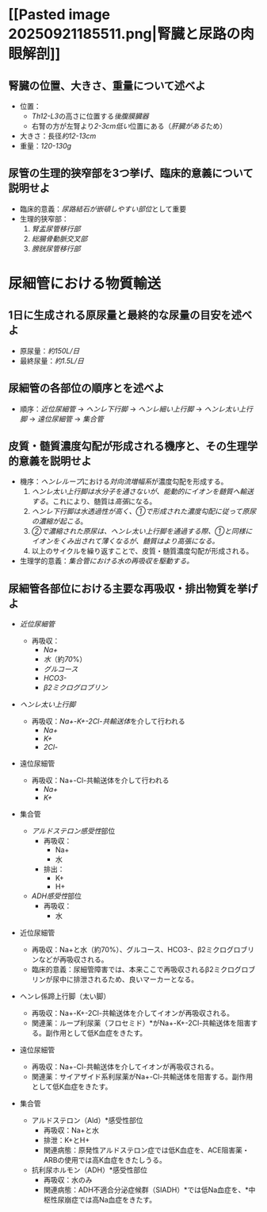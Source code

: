 # [[Pasted image 20250921185511.png|腎臓と尿路の肉眼解剖]]
## 腎臓の位置、大きさ、重量について述べよ
- 位置：
	- *Th12-L3*の高さに位置する*後腹膜臓器*
	- 右腎の方が左腎より*2-3cm低い*位置にある（*肝臓がある*ため）
- 大きさ：長径*約12-13cm*
- 重量：*120-130g*

## 尿管の生理的狭窄部を3つ挙げ、臨床的意義について説明せよ
- 臨床的意義：*尿路結石が嵌頓しやすい部位*として重要
- 生理的狭窄部：
	1. *腎盂尿管移行部*
	2. *総腸骨動脈交叉部*
	3. *膀胱尿管移行部*

# 尿細管における物質輸送
## 1日に生成される原尿量と最終的な尿量の目安を述べよ
- 原尿量：*約150L/日*
- 最終尿量：*約1.5L/日*

## 尿細管の各部位の順序とを述べよ
- 順序：*近位尿細管* → *ヘンレ下行脚* → *ヘンレ細い上行脚* → *ヘンレ太い上行脚* →  *遠位尿細管* → *集合管*

## 皮質・髄質濃度勾配が形成される機序と、その生理学的意義を説明せよ
- 機序：*ヘンレループ*における*対向流増幅系*が濃度勾配を形成する。
	1. *ヘンレ太い上行脚は水分子を通さないが、能動的にイオンを髄質へ輸送する*。これにより、髄質は*高張*になる。
	2. *ヘンレ下行脚は水透過性が高く、①で形成された濃度勾配に従って原尿の濃縮が起こる*。
	3. *②で濃縮された原尿は、ヘンレ太い上行脚を通過する際、①と同様にイオンをくみ出されて薄くなるが、髄質はより高張になる。*
	4. 以上のサイクルを繰り返すことで、皮質・髄質濃度勾配が形成される。
- 生理学的意義：*集合管における水の再吸収を駆動する。*

## 尿細管各部位における主要な再吸収・排出物質を挙げよ
- *近位尿細管*
	- 再吸収：
		- *Na+*
		- *水*（約*70*%）
		- *グルコース*
		- *HCO3-*
		- *β2ミクログロブリン*
- *ヘンレ太い上行脚*
	- 再吸収：*Na+-K+-2Cl-共輸送体*を介して行われる
		- *Na+*
		- *K+*
		- *2Cl-*
- 遠位尿細管
	- 再吸収：Na+-Cl-共輸送体を介して行われる
		- *Na+*
		- *K+*
- 集合管
	- *アルドステロン感受性*部位
		- 再吸収：
			- Na+
			- 水
		- 排出：
			- K+
			- H+
	- *ADH感受性*部位
		- 再吸収：
			- 水



- 近位尿細管
	- 再吸収：Na+と水（約70%）、グルコース、HCO3-、β2ミクログロブリンなどが再吸収される。
	- 臨床的意義：尿細管障害では、本来ここで再吸収されるβ2ミクログロブリンが尿中に排泄されるため、良いマーカーとなる。
- ヘンレ係蹄上行脚（太い脚）
	- 再吸収：Na+-K+-2Cl-共輸送体を介してイオンが再吸収される。
	- 関連薬：ループ利尿薬（フロセミド）*がNa+-K+-2Cl-共輸送体を阻害する。副作用として低K血症をきたす。
- 遠位尿細管
	- 再吸収：Na+-Cl-共輸送体を介してイオンが再吸収される。
	- 関連薬：サイアザイド系利尿薬がNa+-Cl-共輸送体を阻害する。副作用として低K血症をきたす。
- 集合管
	- アルドステロン（Ald）*感受性部位
		- 再吸収：Na+と水
		- 排泄：K+とH+
		- 関連病態：原発性アルドステロン症では低K血症を、ACE阻害薬・ARBの使用では高K血症をきたしうる。
	- 抗利尿ホルモン（ADH）*感受性部位
		- 再吸収：水のみ
		- 関連病態：ADH不適合分泌症候群（SIADH）*では低Na血症を、*中枢性尿崩症では高Na血症をきたす。
